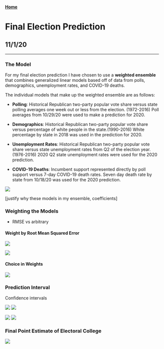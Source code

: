 #### [Home](https://cassidybargell.github.io/election_analytics/)

# Final Election Prediction
## 11/1/20

<hr>

### The Model

For my final election prediction I have chosen to use a **weighted ensemble** that combines generalized linear models based off of data from polls, demographics, unemployment rates, and COVID-19 deaths.

The individual models that make up the weighted ensemble are as follows: 

* **Polling**: Historical Republican two-party popular vote share versus state polling averages one week out or less from the election. (1972-2016) Poll averages from 10/29/20 were used to make a prediction for 2020. 

* **Demographics**: Historical Republican two-party popular vote share versus percentage of white people in the state.(1990-2016) White percentage by state in 2018 was used in the prediction for 2020.

* **Unemployment Rates**: Historical Republican two-party popular vote share versus state unemployment rates from Q2 of the election year. (1976-2016) 2020 Q2 state unemployment rates were used for the 2020 prediction.

* **COVID-19 Deaths**: Incumbent support represented directly by poll support versus 7-day COVID-19 death rates. Seven day death rate by state from 10/18/20 was used for the 2020 prediction.

![](../figures/10_31_hist_coef.png)

[justify why these models in my ensemble, coefficients]

### Weighting the Models
 - RMSE vs arbitrary 

#### Weight by Root Mean Squared Error

![](../figures/10_31_hist_rmse.png)

![](../figures/rmse_10_31_predictionmap.png)

#### Choice in Weights

![](../figures/10_31_predictionmap.png)

### Prediction Interval

Confidence intervals

![](../figures/rmse_10_31_ci_predictions.png)
![](../figures/rmse_10_31_swing.png)

![](../figures/10_31_ci_predictions.png)
![](../figures/10_31_swing.png)


### Final Point Estimate of Electoral College

![](../figures/10_31_predictionmap_winners.png)


